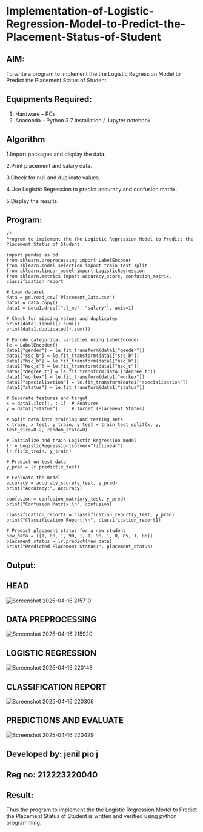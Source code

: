 # Implementation-of-Logistic-Regression-Model-to-Predict-the-Placement-Status-of-Student

## AIM:
To write a program to implement the the Logistic Regression Model to Predict the Placement Status of Student.

## Equipments Required:
1. Hardware – PCs
2. Anaconda – Python 3.7 Installation / Jupyter notebook

## Algorithm
1.Import packages and display the data.

2.Print placement and salary data.

3.Check for null and duplicate values.

4.Use Logistic Regression to predict accuracy and confusion matrix.

5.Display the results.

## Program:
```
/*
Program to implement the the Logistic Regression Model to Predict the Placement Status of Student.

import pandas as pd
from sklearn.preprocessing import LabelEncoder
from sklearn.model_selection import train_test_split
from sklearn.linear_model import LogisticRegression
from sklearn.metrics import accuracy_score, confusion_matrix, classification_report

# Load dataset
data = pd.read_csv('Placement_Data.csv')
data1 = data.copy()
data1 = data1.drop(["sl_no", "salary"], axis=1)

# Check for missing values and duplicates
print(data1.isnull().sum())
print(data1.duplicated().sum())

# Encode categorical variables using LabelEncoder
le = LabelEncoder()
data1["gender"] = le.fit_transform(data1["gender"])
data1["ssc_b"] = le.fit_transform(data1["ssc_b"])
data1["hsc_b"] = le.fit_transform(data1["hsc_b"])
data1["hsc_s"] = le.fit_transform(data1["hsc_s"])
data1["degree_t"] = le.fit_transform(data1["degree_t"])
data1["workex"] = le.fit_transform(data1["workex"])
data1["specialisation"] = le.fit_transform(data1["specialisation"])
data1["status"] = le.fit_transform(data1["status"])

# Separate features and target
x = data1.iloc[:, :-1]  # Features
y = data1["status"]     # Target (Placement Status)

# Split data into training and testing sets
x_train, x_test, y_train, y_test = train_test_split(x, y, test_size=0.2, random_state=0)

# Initialize and train Logistic Regression model
lr = LogisticRegression(solver="liblinear")
lr.fit(x_train, y_train)

# Predict on test data
y_pred = lr.predict(x_test)

# Evaluate the model
accuracy = accuracy_score(y_test, y_pred)
print("Accuracy:", accuracy)

confusion = confusion_matrix(y_test, y_pred)
print("Confusion Matrix:\n", confusion)

classification_report1 = classification_report(y_test, y_pred)
print("Classification Report:\n", classification_report1)

# Predict placement status for a new student
new_data = [[1, 80, 1, 90, 1, 1, 90, 1, 0, 85, 1, 85]]
placement_status = lr.predict(new_data)
print("Predicted Placement Status:", placement_status)

```

## Output:
## HEAD
![Screenshot 2025-04-16 215710](https://github.com/user-attachments/assets/f3a60e8d-2e05-4b10-9640-83aaaa1ba275)
## DATA PREPROCESSING
![Screenshot 2025-04-16 215920](https://github.com/user-attachments/assets/0fe93f00-0dc3-4d41-baac-d2160cc5cdac)
## LOGISTIC REGRESSION
![Screenshot 2025-04-16 220148](https://github.com/user-attachments/assets/a358b4b6-80d5-444f-81cb-105fc657eaca)
## CLASSIFICATION REPORT
![Screenshot 2025-04-16 220306](https://github.com/user-attachments/assets/e8475bec-29c1-45cb-96d8-ad09736b42f9)
## PREDICTIONS AND EVALUATE
![Screenshot 2025-04-16 220429](https://github.com/user-attachments/assets/a4be4cb6-098b-4472-863c-3c82e5bcf0c8)

## Developed by: jenil pio j

## Reg no: 212223220040

## Result:
Thus the program to implement the the Logistic Regression Model to Predict the Placement Status of Student is written and verified using python programming.
